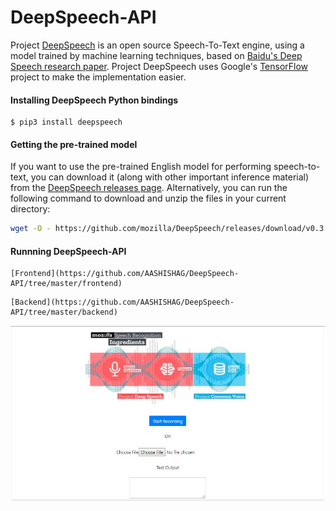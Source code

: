 # DeepSpeech-API

Project [DeepSpeech](https://github.com/mozilla/DeepSpeech) is an open source Speech-To-Text engine, using a model trained by machine learning techniques, based on [Baidu's Deep Speech research paper](https://arxiv.org/abs/1412.5567). Project DeepSpeech uses Google's [TensorFlow](https://www.tensorflow.org/) project to make the implementation easier.

#### Installing DeepSpeech Python bindings

```
$ pip3 install deepspeech
```

#### Getting the pre-trained model

If you want to use the pre-trained English model for performing speech-to-text, you can download it (along with other important inference material) from the [DeepSpeech releases page](https://github.com/mozilla/DeepSpeech/releases). Alternatively, you can run the following command to download and unzip the files in your current directory:

```bash
wget -O - https://github.com/mozilla/DeepSpeech/releases/download/v0.3.0/deepspeech-0.3.0-models.tar.gz | tar xvfz -
```

#### Runnning DeepSpeech-API

```
[Frontend](https://github.com/AASHISHAG/DeepSpeech-API/tree/master/frontend)
```

```
[Backend](https://github.com/AASHISHAG/DeepSpeech-API/tree/master/backend)
```

![alt text](https://github.com/AASHISHAG/DeepSpeech-API/blob/master/images/deepSpeech-api.JPG)
